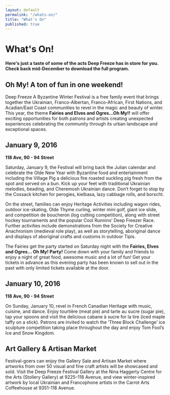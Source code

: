 ```yaml
---
layout: default
permalink: "/whats-on/"
title: "What's On"
published: true
---
```








# What's On!

**Here's just a taste of some of the acts Deep Freeze has in store for you. Check back mid-December to download the full program.** 

## Oh My! A ton of fun in one weekend!
Deep Freeze A Byzantine Winter Festival is a free family event that brings together the Ukrainian, Franco-Albertan, Franco-African, First Nations, and Acadian/East Coast communities to revel in the magic and beauty of winter. This year, the theme **Fairies and Elves and Ogres...Oh My!!** will offer exciting opportunities for both patrons and artists creating unexpected experiences celebrating the community through its urban landscape and exceptional spaces.

## January 9, 2016
**118 Ave, 90 - 94 Street**

Saturday, January 9, the Festival will bring back the Julian calendar and celebrate the Olde New Year with Byzantine food and entertainment including the Village Pig a delicious fire roasted suckling pig fresh from the spot and served on a bun. Kick up your feet with traditional Ukrainian melodies, beading, and Cheremosh Ukrainian dance. Don’t forget to stop by the Cossack kitchen for perogies, kielbasa, lazy cabbage rolls, and borscht.

On the street, families can enjoy Heritage Activities including wagon rides, outdoor ice-skating, Olde Thyme curling, winter mini golf, giant ice slide, and competition de boucheron (log cutting competition), along with street hockey tournaments and the popular Cool Runnins’ Deep Freezer Race. Further activities include demonstrations from the Society for Creative Anachronism (medieval role play), as well as storytelling, aboriginal dance and displays of aboriginal crafts and customs in outdoor Tipis.

The Fairies get the party started on Saturday night with the **Fairies, Elves and Ogres... Oh My! Party!** Come down with your family and friends to enjoy a night of great food, awesome music and a lot of fun! Get your tickets in advance as this evening party has been known to sell out in the past with only limited tickets available at the door.

## January 10, 2016
**118 Ave, 90 - 94 Street**

On Sunday, January 10, revel in French Canadian Heritage with music, cuisine, and dance. Enjoy tourtière (meat pie) and tarte au sucre (sugar pie), tap your spoons and visit the delicious cabane à sucre for la tire (iced maple taffy on a stick). Patrons are invited to watch the ‘Three Block Challenge’ ice sculpture competition taking place throughout the day and enjoy Tom Fool’s Ice and Snow Kingdom.

## Art Gallery & Artisan Market
Festival-goers can enjoy the Gallery Sale and Artisan Market where artworks from over 50 visual and fine craft artists will be showcased and sold. Visit the Deep Freeze Festival Gallery at the Nina Haggerty Centre for the Arts (Stollery Gallery) at 9225–118 Avenue, and view winter-inspired artwork by local Ukrainian and Francophone artists in the Carrot Arts Coffeehouse at 9351-118 Avenue.
